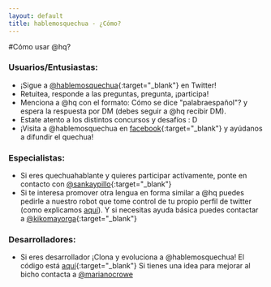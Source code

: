 ```yaml
---
layout: default
title: hablemosquechua - ¿Cómo?
---
```


#Cómo usar @hq?

### Usuarios/Entusiastas:
* ¡Sigue a [@hablemosquechua](https://twitter.com/hablemosquechua){:target="_blank"} en Twitter!
* Retuitea, responde a las preguntas, pregunta, ¡participa!
* Menciona a @hq con el formato: Cómo se dice "palabraespañol"? y espera la respuesta por DM (debes seguir a @hq recibir DM).
* Estate atento a los distintos concursos y desafíos : D
* ¡Visita a @hablemosquechua en [facebook](https://facebook.com/hablemosqeuchua){:target="_blank"} y ayúdanos a difundir el quechua!

### Especialistas:
* Si eres quechuahablante y quieres participar actívamente, ponte en contacto 
con [@sankaypillo](https://twitter.com/sankaypillo){:target="_blank"}
* Si te interesa promover otra lengua en forma similar a @hq puedes pedirle a nuestro robot 
que tome control de tu propio perfil de twitter (como explicamos [aquí](http://hablemosquechua.org)). Y si necesitas ayuda básica puedes contactar a [@kikomayorga](https://twitter.com/kikomayorga){:target="_blank"}

### Desarrolladores:
* Si eres desarrollador ¡Clona y evoluciona a @hablemosquechua! El código está [aquí](https://github.com/merunga/hablemosquechua-web/){:target="_blank"} Si tienes una idea para mejorar al bicho contacta a [@marianocrowe](http://twitter.com/marianocrowe)

